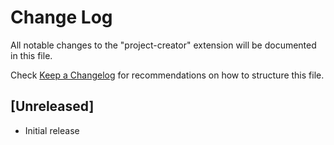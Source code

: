 # Change Log

All notable changes to the "project-creator" extension will be documented in this file.

Check [Keep a Changelog](http://keepachangelog.com/) for recommendations on how to structure this file.

## [Unreleased]

- Initial release